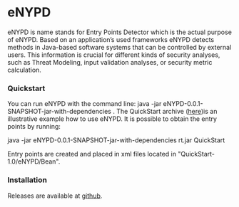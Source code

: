 # eNYPD

eNYPD is name stands for Entry Points Detector which is the actual purpose of eNYPD. Based on an application’s used frameworks eNYPD detects methods in Java-based software systems that can be controlled by external users. 
This information is crucial for different kinds of security analyses, such as Threat Modeling, input validation analyses, or security metric calculation.

### Quickstart

You can run eNYPD with the command line: java -jar eNYPD-0.0.1-SNAPSHOT-jar-with-dependencies <path to rt.jar> <path to war file>. 
   The QuickStart archive  ([here](https://github.com/uni-bremen-agst/eNYPD/tree/example))is an illustrative example how to use eNYPD. It is possible to obtain the entry points by running: 
   
  java -jar eNYPD-0.0.1-SNAPSHOT-jar-with-dependencies rt.jar QuickStart
   
  Entry points are created and placed in xml files located in "QuickStart-1.0/eNYPD/Bean".

### Installation

Releases are available at [github](https://github.com/uni-bremen-agst/eNYPD/releases/tag/v1.0.0).
